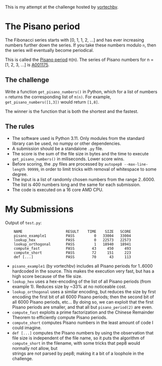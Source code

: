 This is my attempt at the challenge hosted by [vortechbv](https://github.com/vortechbv/pi-day-2023).

The Pisano period
=================

The Fibonacci series starts with [0, 1, 1, 2, ...] and has ever increasing numbers further down the series.
If you take these numbers modulo `n`, then the series will eventually become periodical.

This is called the [Pisano period][1] π(n). The series of Pisano numbers for n = [1, 2, 3, ...] is [A001175][2].


The challenge
-------------

Write a function `get_pisano_numbers()` in Python, which for a list of numbers `n` returns
the corresponding list of `π(n)`.  For example, `get_pisano_numbers([1,3])` would return `[1,8]`.

The winner is the function that is both the shortest and the fastest.


The rules
---------

 * The software used is Python 3.11.  Only modules from the standard library can be used, no numpy or other dependencies.
 * A submission should be a standalone `.py` file.
 * The score is the sum of the file size in bytes and the time to execute `get_pisano_numbers()` in miliseconds.
   Lower score wins.
 * Before scoring, the .py files are processed by `autopep8 --max-line-length 99999`, in order to limit
   tricks with removal of whitespace to some degree.
 * The input is a list of randomly chosen numbers from the range 2..6000.
   The list is 400 numbers long and the same for each submission.
 * The code is executed on a 16 core AMD CPU.


My Submissions
==============
Output of `test.py`:
```
    NAME                    RESULT    TIME    SIZE   SCORE
    pisano_example1         PASS         0   33004   33004
    lookup_hex              PASS         0   22573   22573
    lookup_orthogonal       PASS         1   18940   18941
    compute_fast            PASS        43     450     493
    compute_short           PASS        72     151     223
    def [...]               PASS        70      43     113
```

- `pisano_example1` (by vortechbv)  includes all Pisano periods for 1..6000 hardcoded in the source.
   This makes the execution very fast, but has a high score because of the file size.
- `lookup_hex` uses a hex-encoding of the list of all Pisano periods (from example 1). 
   Reduces size by ~33% at no noticeable cost.
- `lookup_orthogonal` uses a similar encoding, but reduces the size by first encoding the first bit of all 6000 Pisano periods; 
   then the second bit of all 6000 Pisano periods, etc... By doing so, we can exploit that the first Pisano periods are 
   smaller, and that all but `pisano_period(2)` are even.
- `compute_fast` exploits a prime factorization and the Chinese Remainder Theorem to efficiently compute Pisano periods.
- `compute_short` computes Pisano numbers in the least amount of code I could imagine.
- `def [...]` computes the Pisano numbers by using the observation that file size is independent of the file name, so it
   puts the algorithm of `compute_short` in the filename, with some tricks that pep8 would normally not allow, but  
   strings are not parsed by pep8; making it a bit of a loophole in the challenge. 


[1]: https://en.wikipedia.org/wiki/Pisano_period
[2]: https://oeis.org/A001175
